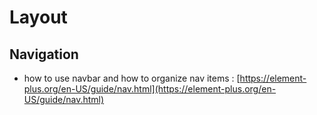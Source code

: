 # Layout

## Navigation
- how to use navbar and how to organize nav items : [https://element-plus.org/en-US/guide/nav.html](https://element-plus.org/en-US/guide/nav.html)

